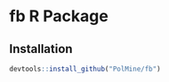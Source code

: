 fb R Package
================

<!-- README.md is generated from README.Rmd. Please edit that file -->

## Installation

``` r
devtools::install_github("PolMine/fb")
```
